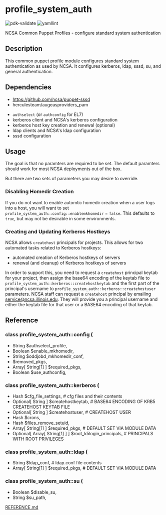 # profile_system_auth

![pdk-validate](https://github.com/ncsa/puppet-profile_system_auth/workflows/pdk-validate/badge.svg)
![yamllint](https://github.com/ncsa/puppet-profile_system_auth/workflows/yamllint/badge.svg)

NCSA Common Puppet Profiles - configure standard system authentication


## Description

This common puppet profile module configures standard system authentication as
used by NCSA. It configures kerberos, ldap, sssd, su, and general authentication.


## Dependencies
- https://github.com/ncsa/puppet-sssd
- herculesteam/augeasproviders_pam


* `authselect` (or `authconfig` for EL7)
* kerberos client and NCSA's kerberos configuration
* kerberos host key creation and renewal (optional)
* ldap clients and NCSA's ldap configuration
* sssd configuration

## Usage

The goal is that no paramters are required to be set. The default paramters should work for most NCSA deployments out of the box.

But there are two sets of parameters you may desire to override.

### Disabling Homedir Creation

If you do not want to enable automtic homedir creation when a user logs into a host, you will want to set `profile_system_auth::config::enablemkhomedir` = `false`. This defaults to `true`, but may not be desirable in some environments.

### Creating and Updating Kerberos Hostkeys

NCSA allows `createhost` principals for projects. This allows for two automated tasks related to Kerberos hostkeys:
- automated creation of Kerberos hostkeys of servers
- renewal (and cleanup) of Kerberos hostkeys of servers

In order to support this, you need to request a `createhost` principal keytab for your project, then assign the base64 encoding of the keytab file to `profile_system_auth::kerberos::createhostkeytab` and the first part of the principal's username to `profile_system_auth::kerberos::createhostuser` parameters. NCSA staff can request a `createhost` principal by emailing service@ncsa.illinois.edu. They will provide you a principal username and either the keytab file for that user or a BASE64 encoding of that keytab.

## Reference

### class profile_system_auth::config (
-  String             $authselect_profile,
-  Boolean            $enable_mkhomedir,
-  String             $oddjobd_mkhomedir_conf,
-  $removed_pkgs,
-  Array[ String[1] ] $required_pkgs,
-  Boolean            $use_authconfig,
### class profile_system_auth::kerberos (
-  Hash               $cfg_file_settings, # cfg files and their contents
-  Optional[ String ] $createhostkeytab,  # BASE64 ENCODING OF KRB5 CREATEHOST KEYTAB FILE
-  Optional[ String ] $createhostuser,    # CREATEHOST USER
-  Hash               $crons,
-  Hash               $files_remove_setuid,
-  Array[ String[1] ] $required_pkgs,     # DEFAULT SET VIA MODULE DATA
-  Optional[ Array[ String[1] ] ] $root_k5login_principals, # PRINCIPALS WITH ROOT PRIVILEGES
### class profile_system_auth::ldap (
-  String             $ldap_conf,     # ldap.conf file contents
-  Array[ String[1] ] $required_pkgs, # DEFAULT SET VIA MODULE DATA
### class profile_system_auth::su (
-  Boolean $disable_su,
-  String $su_path,

[REFERENCE.md](REFERENCE.md)
